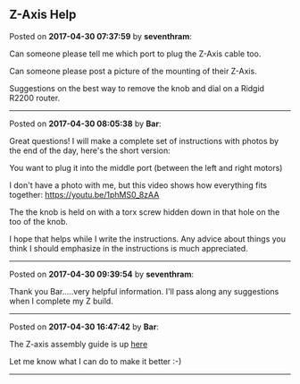 ## Z-Axis Help
Posted on **2017-04-30 07:37:59** by **seventhram**:

Can someone please tell me which port to plug the Z-Axis cable too.

Can someone please post a picture of the mounting of their Z-Axis.

Suggestions on the best way to remove the knob and dial on a Ridgid R2200 router.

---

Posted on **2017-04-30 08:05:38** by **Bar**:

Great questions! I will make a complete set of instructions with photos by the end of the day, here's the short version:



You want to plug it into the middle port (between the left and right motors)



I don't have a photo with me, but this video shows how everything fits together: https://youtu.be/1phMS0_8zAA



The the knob is held on with a torx screw hidden down in that hole on the too of the knob.



I hope that helps while I write the instructions. Any advice about things you think I should emphasize in the instructions is much appreciated.

---

Posted on **2017-04-30 09:39:54** by **seventhram**:

Thank you Bar.....very helpful information. I'll pass along any suggestions when I complete my Z build.

---

Posted on **2017-04-30 16:47:42** by **Bar**:

The Z-axis assembly guide is up [here](https://github.com/MaslowCNC/Mechanics/wiki/How-To-Assemble-The-Z-Axis) 



Let me know what I can do to make it better :-)

---

